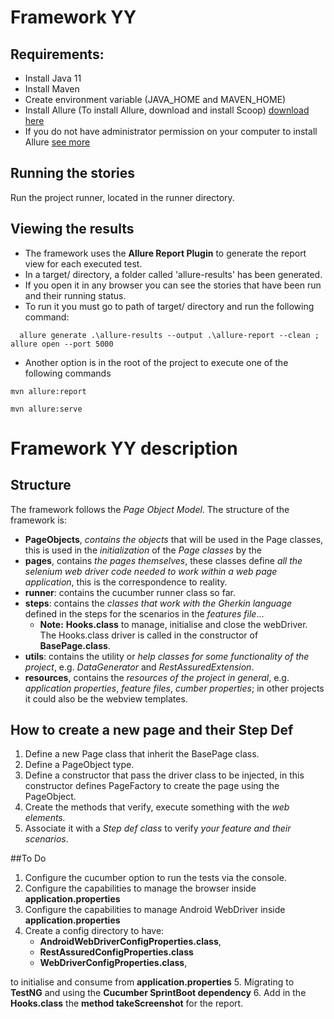 # Framework YY

## Requirements:

[comment]: <> (* Install appium server &#40;For Linux you can use the image **Appium-linux-1.18.3.AppImage** from https://github.com/appium/appium-desktop/releases or install via npm **"npm install -g appium"**&#41;)

[comment]: <> (* Install adb manager &#40;to emulate devices&#41;, you can have it with android studio)

[comment]: <> (    * Command for linux to see the list names of devices **emulator -list-avds**)

[comment]: <> (    * Command for linux to start the device **emulator -avd device_name**)
* Install Java 11
* Install Maven
* Create environment variable (JAVA_HOME and MAVEN_HOME)
* Install Allure (To install Allure, download and install Scoop) [download here](https://docs.qameta.io/allure/#_installing_a_commandline)
* If you do not have administrator permission on your computer to install Allure [see more](https://github.com/ScoopInstaller/Install#for-admin)

[comment]: <> (    * **You must point to this path so you can work with the devices:**  )

[comment]: <> (        * export ANDROID_SDK_HOME=/user.dir/Android/Sdk)

[comment]: <> (        * export PATH=${PATH}:$ANDROID_SDK_HOME/emulator:$ANDROID_SDK_HOME/tools:$PATH**)
[comment]: <> (        * export PATH=${PATH}:$ANDROID_SDK_HOME/emulator:$ANDROID_SDK_HOME/tools:$PATH**)


## Running the stories
Run the project runner, located in the runner directory.

## Viewing the results

* The framework uses the **Allure Report Plugin** to generate the report view for each executed test.
* In a target/ directory, a folder called 'allure-results' has been generated.
* If you open it in any browser you can see the stories that have been run and their running status.
* To run it you must go to path of target/ directory and run the following command:
```shell
  allure generate .\allure-results --output .\allure-report --clean ; allure open --port 5000
```
* Another option is in the root of the project to execute one of the following commands
```shell
mvn allure:report
```
```shell
mvn allure:serve
```

# Framework YY description

## Structure

The framework follows the *Page Object Model*. The structure of the framework is:

- **PageObjects**, *contains the objects* that will be used in the Page classes, this is used in the *initialization* of the *Page classes* by the
- **pages**, contains *the pages themselves*, these classes define *all the selenium web driver code needed to work within a web page application*, this is the correspondence to reality.
- **runner**: contains the cucumber runner class so far.
- **steps**: contains the *classes that work with the Gherkin language* defined in the steps for the scenarios in the *features file*...
    - **Note:** **Hooks.class** to manage, initialise and close the webDriver. The Hooks.class driver is called in the constructor of **BasePage.class**.
- **utils**: contains the utility or *help classes for some functionality of the project*, e.g. *DataGenerator* and *RestAssuredExtension*.
- **resources**, contains the *resources of the project in general*, e.g. *application properties*, *feature files*, *cumber properties*; in other projects it could also be the webview templates.

## How to create a new page and their Step Def

1. Define a new Page class that inherit the BasePage class.
2. Define a PageObject type.
3. Define a constructor that pass the driver class to be injected, in this constructor defines PageFactory to create the page using the PageObject.
4. Create the methods that verify, execute something with the *web elements.*
5. Associate it with a *Step def class* to verify *your feature and their scenarios*.

##To Do
1. Configure the cucumber option to run the tests via the console.
2. Configure the capabilities to manage the browser inside **application.properties**
3. Configure the capabilities to manage Android WebDriver inside **application.properties**
4. Create a config directory to have:
   * **AndroidWebDriverConfigProperties.class**,
   * **RestAssuredConfigProperties.class**
   * **WebDriverConfigProperties.class**, 

to initialise and consume from **application.properties**
5. Migrating to **TestNG** and using the **Cucumber SprintBoot dependency**
6. Add in the **Hooks.class** the **method takeScreenshot** for the report.